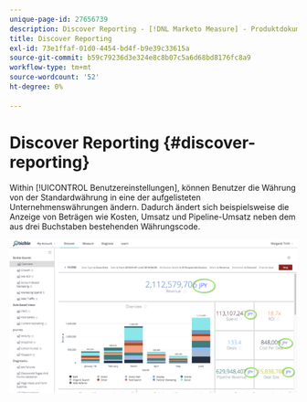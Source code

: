 ```yaml
---
unique-page-id: 27656739
description: Discover Reporting - [!DNL Marketo Measure] - Produktdokumentation
title: Discover Reporting
exl-id: 73e1ffaf-01d0-4454-bd4f-b9e39c33615a
source-git-commit: b59c79236d3e324e8c8b07c5a6d68bd8176fc8a9
workflow-type: tm+mt
source-wordcount: '52'
ht-degree: 0%

---
```


# Discover Reporting {#discover-reporting}

Within [!UICONTROL Benutzereinstellungen], können Benutzer die Währung von der Standardwährung in eine der aufgelisteten Unternehmenswährungen ändern. Dadurch ändert sich beispielsweise die Anzeige von Beträgen wie Kosten, Umsatz und Pipeline-Umsatz neben dem aus drei Buchstaben bestehenden Währungscode.

![](assets/one.png)
